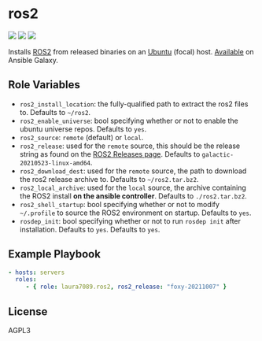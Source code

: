 ros2
=========

![](https://img.shields.io/travis/com/laura7089/ros2-ansible?style=flat-square)
![](https://img.shields.io/ansible/role/57736?style=flat-square)
![](https://img.shields.io/github/license/laura7089/ros2-ansible?style=flat-square)

Installs [ROS2](https://docs.ros.org/en/galactic/index.html) from released binaries on an [Ubuntu](https://ubuntu.com/) (focal) host.
[Available](https://galaxy.ansible.com/laura7089/ros2) on Ansible Galaxy.

Role Variables
--------------

- `ros2_install_location`: the fully-qualified path to extract the ros2 files to.
  Defaults to `~/ros2`.
- `ros2_enable_universe`: bool specifying whether or not to enable the ubuntu universe repos. Defaults to `yes`.
- `ros2_source`: `remote` (default) or `local`.
- `ros2_release`: used for the `remote` source, this should be the release string as found on the [ROS2 Releases page](https://github.com/ros2/ros2/releases).
  Defaults to `galactic-20210523-linux-amd64`.
- `ros2_download_dest`: used for the `remote` source, the path to download the ros2 release archive to.
  Defaults to `~/ros2.tar.bz2`.
- `ros2_local_archive`: used for the `local` source, the archive containing the ROS2 install **on the ansible controller**.
  Defaults to `./ros2.tar.bz2`.
- `ros2_shell_startup`: bool specifying whether or not to modify `~/.profile` to source the ROS2 environment on startup.
  Defaults to `yes`.
- `rosdep_init`: bool specifying whether or not to run `rosdep init` after installation. Defaults to `yes`.
  Defaults to `yes`.

Example Playbook
----------------

```yaml
- hosts: servers
  roles:
     - { role: laura7089.ros2, ros2_release: "foxy-20211007" }
```

License
-------

AGPL3
